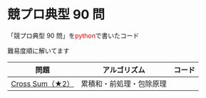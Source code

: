 # 競プロ典型 90 問

「競プロ典型 90 問」を<span style="color: red; ">python</span>で書いたコード

難易度順に解いてます

|                                    問題                                    |       アルゴリズム       | コード |
| :------------------------------------------------------------------------: | :----------------------: | :----: |
| [Cross Sum（★2）](https://atcoder.jp/contests/typical90/tasks/typical90_d) | 累積和・前処理・包除原理 |        |
